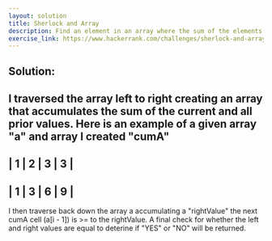 ```yaml
---
layout: solution
title: Sherlock and Array
description: Find an element in an array where the sum of the elements to the left is equal to the elements to the right.
exercise_link: https://www.hackerrank.com/challenges/sherlock-and-array/problem
---
```

## Solution:
I traversed the array left to right creating an array that accumulates the sum of the current and all prior values. Here is an example of a given array "a" and array I created "cumA"
---------------------
|  1 |  2 |  3 |  3 |
---------------------
|  1 |  3 |  6 |  9 |
---------------------
I then traverse back down the array a accumulating a "rightValue" the next cumA cell (a[i - 1]) is >= to the rightValue.
A final check for whether the left and right values are equal to deterine if "YES" or "NO" will be returned.
